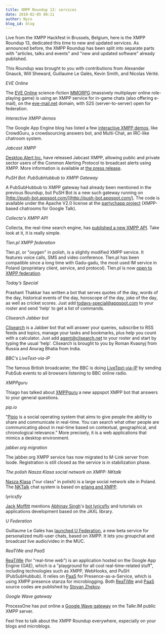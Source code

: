 ```yaml
---
title: XMPP Roundup 13: services
date: 2010-02-05 08:11
author: Nyco
blog_id: blog
---
```


Live from the XMPP Hackfest in Brussels, Belgium, here is the XMPP Roundup 13, dedicated this time to new and updated services. As announced before, the XMPP Roundup has been split into separate parts with "articles, talks and events" and "new and updated software" already published.

This Roundup was brought to you with contributions from Alexander Gnauck, Will Sheward, Guillaume Le Galès, Kevin Smith, and Nicolas Vérité.

*EVE Online*

The [EVE Online](http://www.eveonline.com/) science-fiction [MMORPG](http://en.wikipedia.org/wiki/Massively_multiplayer_online_role-playing_game) (massively multiplayer online role-playing game) is using an XMPP service for in-game chats (also offering e-mail), on the [eve-mail.net](http://eve-mail.net/) domain, with S2S (server-to-server) open for federation.

*Interactive XMPP demos*

The Google App Engine blog has listed a few [interactive XMPP demos](http://googleappengine.blogspot.com/2009/10/interactive-xmpp-demos.html), like CrowdGuru, a crowdsourcing answers bot, and Multi-Chat, an IRC-like chatroom system.

*Jabcast XMPP*

[Desktop Alert Inc.](http://desktopalert.net/) have released Jabcast XMPP, allowing public and private sector users of the Common Alerting Protocol to broadcast alerts using XMPP. More information is available at [the press release](http://www.prweb.com/releases/Jabcast/XMPP/prweb2991694.htm).

*PuSH Bot: PubSubHubbub to XMPP Gateway*

A PubSubHubbub to XMPP gateway had already been mentioned in the previous Roundup, but PuSH Bot is a new such gateway running on [http://push-bot.appspot.com/](http://push-bot.appspot.com/). The code is available under the Apache V2.0 license at the [partychapp project](http://code.google.com/p/partychapp/source/browse/#svn/trunk/pushbot) (XMPP-based chatrooms for Google Talk).

*Collecta's XMPP API*

Collecta, the real-time search engine, has [published a new XMPP API](http://developer.collecta.com/XmppApi/). Take look at it, it is really simple.

*Tlen.pl XMPP federation*

Tlen.pl, or "oxygen" in polish, is a slightly modified XMPP service. It features voice calls, SMS and video conference. Tlen.pl has been compatible since a long time with Gadu-gadu, the most used IM service in Poland (proprietary client, service, and protocol). Tlen.pl is now [open to XMPP federation](http://osnews.pl/juz-dziala-s2s-w-sieci-tlenpl/).

*Today’s Special*

Prashant Thakkar has written a bot that serves quotes of the day, words of the day, historical events of the day, horoscope of the day, joke of the day, as well as cricket scores. Just add todays-special@appspot.com to your roster and send 'help' to get a list of commands.

*Clisearch Jabber bot*

[Clisearch](http://clisearch.net/) is a Jabber bot that will answer your queries, subscribe to RSS feeds and topics, manage your tasks and bookmarks, plus help you count with a calculator. Just add agent@clisearch.net to your roster and start by typing the usual 'help'. Clisearch is brought to you by Roman Kvasnyj from Russia and Anurag Bhatia from India.

*BBC's LiveText-via-IP*

The famous British broadcaster, the BBC is doing [LiveText-via-IP](http://www.bbc.co.uk/blogs/radiolabs/2009/11/pushfeeds.shtml) by sending PubSub events to all browsers listening to BBC online radio.

*XMPPguru*

Thiago has talked about [XMPPguru](http://xmppjingle.blogspot.com/2009/12/xmpp-bots-xmppguru.html) a new appspot XMPP bot that answers to your general questions.

*pip.io*

"[Pipio](http://pip.io) is a social operating system that aims to give people the ability to share and communicate in real-time. You can search what other people are communicating about in real-time based on contextual, geographical, and chronological relevance." More precisely, it is a web applications that mimics a desktop environment.

*jabber.org migration*

The jabber.org XMPP service has now migrated to M-Link server from Isode. Registration is still closed as the service is in stabilization phase.

*The polish Nasza Klasa social network on XMPP: NKtalk*

[Nasza Klasa](http://nasza-klasa.pl/) ("our class" in polish) is a large social network site in Poland. The [NKTalk](http://nasza-klasa.pl/nktalk) chat system is based on [erlang and XMPP](http://erlang-consulting.com/press-releases/3/entry/1129).

*lyricsfly*

[Jack Moffitt](http://metajack.im/2010/01/13/song-lyrics-xmpp-bot-and-tutorial/) mentions [Abhinav Singh](http://abhinavsingh.com/)'s [bot lyricsfly](xmpp:lyricsfly@gtalkbots.com) and tutorials on applications development based on the JAXL library.

*U Federation*

Guillaume Le Galès has [launched U Federation](http://www.marketing3.fr/2010/01/20/lancement-de-u-federation-et-de-u-pro-la-video-en-direct-pour-tous/), a new beta service for personalized multi-user chats, based on XMPP. It lets you groupchat and broadcast live audio/video in the MUC.

*ReaTiWe and PaaS*

[ReaTiWe](http://reatiwe.appspot.com/) (for "real-time web") is an application hosted on the Google App Engine (GAE), which is a "playground for all cool real-time-related stuff", including technologies such as XMPP, WebHooks, and PuSH (PubSubHubbub). It relies on [PaaS](http://status.zhware.net/) for Presence-as-a-Service, which is using XMPP presence stanza for microblogging. Both [ReaTiWe](http://github.com/zh/reatiwe) and [PaaS](http://status.zhware.net/) source codes are published by [Stoyan Zhekov](http://zh.soup.io/).

*Google Wave gateway*

ProcessOne has put online a [Google Wave gateway](http://www.process-one.net/en/blogs/article/google_wave_xmpp_notification_gateway/) on the Talkr.IM public XMPP server.

Feel free to talk about the XMPP Roundup everywhere, especially on your blogs and microblogs.
